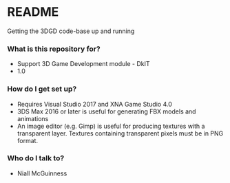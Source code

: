 # README #

Getting the 3DGD code-base up and running

### What is this repository for? ###

* Support 3D Game Development module - DkIT
* 1.0

### How do I get set up? ###

* Requires Visual Studio 2017 and XNA Game Studio 4.0
* 3DS Max 2016 or later is useful for generating FBX models and animations
* An image editor (e.g. Gimp) is useful for producing textures with a transparent layer. Textures containing transparent pixels must be in PNG format.

### Who do I talk to? ###

* Niall McGuinness